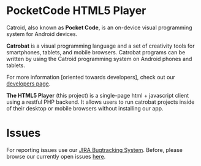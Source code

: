 # PocketCode HTML5 Player #

Catroid, also known as **Pocket Code**, is an on-device visual programming system for Android devices.

**Catrobat** is a visual programming language and a set of creativity tools for smartphones, tablets, and mobile browsers. 
Catrobat programs can be written by using the Catroid programming system on Android phones and tablets.

For more information [oriented towards developers], check out our [developers page](http://developer.catrobat.org/).

**The HTML5 Player** (this project) is a single-page html + javascript client using a restful PHP backend. It allows users to run catrobat projects inside of their desktop or mobile browsers without installing our app.

# Issues #

For reporting issues use our [JIRA Bugtracking System](https://jira.catrob.at/secure/CreateIssue.jspa?pid=11100&issuetype=1). Before, please browse our currently open issues [here](https://jira.catrob.at/browse/HTML-94?jql=project%20%3D%20HTML%20AND%20issuetype%20%3D%20Bug%20AND%20resolution%20%3D%20Unresolved%20ORDER%20BY%20priority%20ASC%2C%20key%20DESC).

